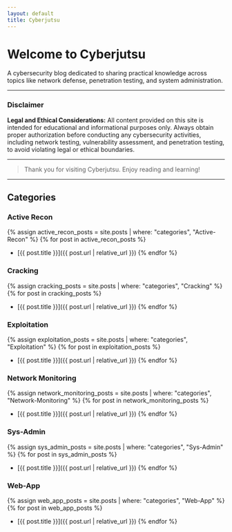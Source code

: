 ```yaml
---
layout: default
title: Cyberjutsu
---
```


# Welcome to Cyberjutsu

A cybersecurity blog dedicated to sharing practical knowledge across topics like network defense, penetration testing, and system administration.

---

### Disclaimer

**Legal and Ethical Considerations:** All content provided on this site is intended for educational and informational purposes only. Always obtain proper authorization before conducting any cybersecurity activities, including network testing, vulnerability assessment, and penetration testing, to avoid violating legal or ethical boundaries.

---

> Thank you for visiting Cyberjutsu. Enjoy reading and learning!

---

## Categories

### Active Recon

{% assign active_recon_posts = site.posts | where: "categories", "Active-Recon" %}
{% for post in active_recon_posts %}

- [{{ post.title }}]({{ post.url | relative_url }})
{% endfor %}

### Cracking

{% assign cracking_posts = site.posts | where: "categories", "Cracking" %}
{% for post in cracking_posts %}

- [{{ post.title }}]({{ post.url | relative_url }})
{% endfor %}

### Exploitation

{% assign exploitation_posts = site.posts | where: "categories", "Exploitation" %}
{% for post in exploitation_posts %}

- [{{ post.title }}]({{ post.url | relative_url }})
{% endfor %}

### Network Monitoring

{% assign network_monitoring_posts = site.posts | where: "categories", "Network-Monitoring" %}
{% for post in network_monitoring_posts %}

- [{{ post.title }}]({{ post.url | relative_url }})
{% endfor %}

### Sys-Admin

{% assign sys_admin_posts = site.posts | where: "categories", "Sys-Admin" %}
{% for post in sys_admin_posts %}

- [{{ post.title }}]({{ post.url | relative_url }})
{% endfor %}

### Web-App

{% assign web_app_posts = site.posts | where: "categories", "Web-App" %}
{% for post in web_app_posts %}

- [{{ post.title }}]({{ post.url | relative_url }})
{% endfor %}
